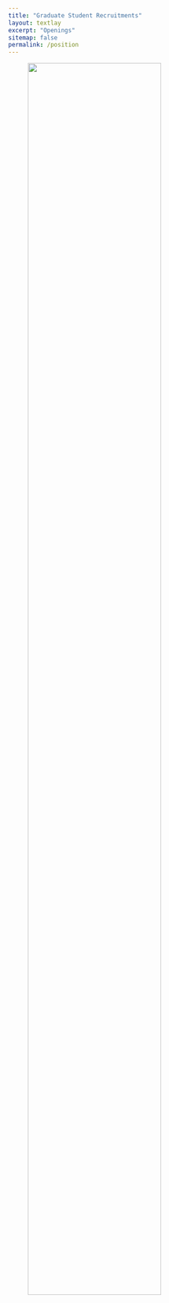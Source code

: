 ```yaml
---
title: "Graduate Student Recruitments"
layout: textlay
excerpt: "Openings"
sitemap: false
permalink: /position
---
```



<figure>
<img src="{{ site.url }}{{ site.baseurl }}/images/English Version.jpg" width="80%" class="centered-image" style="margin-bottom:100px;">



